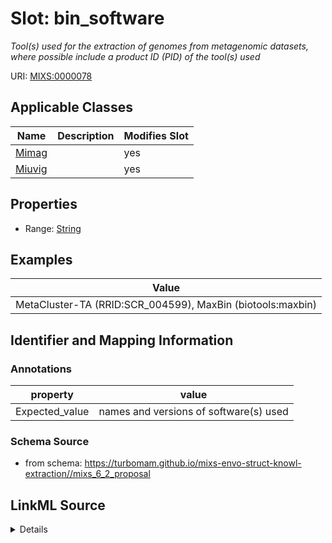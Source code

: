 # Slot: bin_software


_Tool(s) used for the extraction of genomes from metagenomic datasets, where possible include a product ID (PID) of the tool(s) used_



URI: [MIXS:0000078](https://w3id.org/mixs/0000078)



<!-- no inheritance hierarchy -->




## Applicable Classes

| Name | Description | Modifies Slot |
| --- | --- | --- |
[Mimag](Mimag.md) |  |  yes  |
[Miuvig](Miuvig.md) |  |  yes  |







## Properties

* Range: [String](String.md)






## Examples

| Value |
| --- |
| MetaCluster-TA (RRID:SCR_004599), MaxBin (biotools:maxbin) |

## Identifier and Mapping Information





### Annotations

| property | value |
| --- | --- |
| Expected_value | names and versions of software(s) used |



### Schema Source


* from schema: https://turbomam.github.io/mixs-envo-struct-knowl-extraction//mixs_6_2_proposal




## LinkML Source

<details>
```yaml
name: bin_software
annotations:
  Expected_value:
    tag: Expected_value
    value: names and versions of software(s) used
description: Tool(s) used for the extraction of genomes from metagenomic datasets,
  where possible include a product ID (PID) of the tool(s) used
title: binning software
notes:
- software
examples:
- value: MetaCluster-TA (RRID:SCR_004599), MaxBin (biotools:maxbin)
in_subset:
- sequencing
from_schema: https://turbomam.github.io/mixs-envo-struct-knowl-extraction//mixs_6_2_proposal
rank: 1000
string_serialization: '{software};{version}{PID}'
slot_uri: MIXS:0000078
multivalued: false
alias: bin_software
domain_of:
- Mimag
- Miuvig
range: string

```
</details>